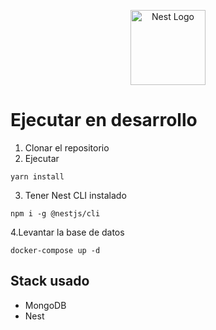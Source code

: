 <p align="center">
  <a href="http://nestjs.com/" target="blank"><img src="https://nestjs.com/img/logo-small.svg" width="120" alt="Nest Logo" /></a>
</p>

# Ejecutar en desarrollo

1. Clonar el repositorio
2. Ejecutar
```
yarn install
```
3. Tener Nest CLI instalado

```
npm i -g @nestjs/cli
```

4.Levantar la base de datos
```
docker-compose up -d
```

## Stack usado
* MongoDB
* Nest